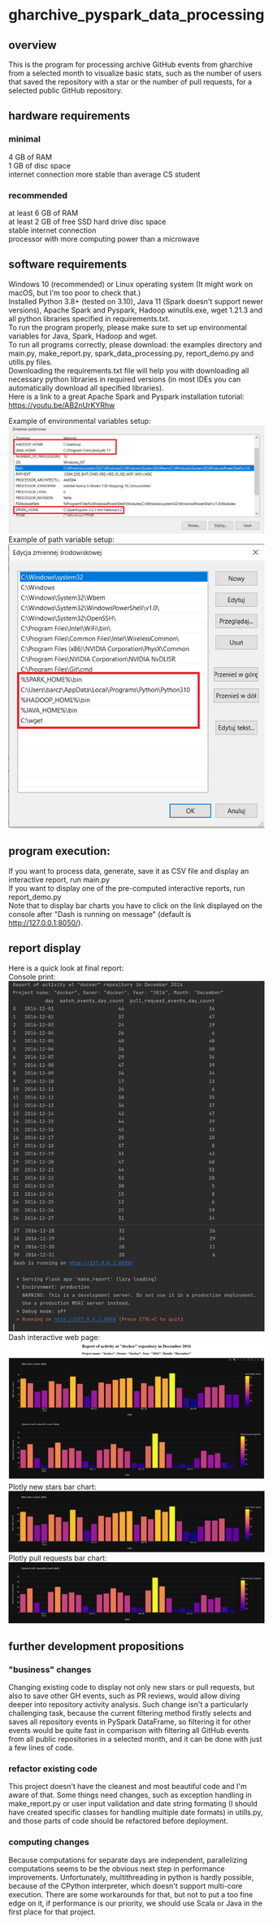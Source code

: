 # gharchive_pyspark_data_processing
## overview
This is the program for processing archive GitHub events from gharchive from a selected month to
visualize basic stats, such as the number of users that saved the repository with a star or the number of pull
requests, for a selected public GitHub repository.
## hardware  requirements
### minimal
4 GB of RAM <br />
1 GB of disc space <br />
internet connection more stable than average CS student<br />

### recommended
at least 6 GB of RAM <br />
at least 2 GB of free SSD hard drive disc space <br />
stable internet connection <br />
processor with more computing power than a microwave

## software requirements
Windows 10 (recommended) or Linux operating system (It might work on macOS, but I'm too poor to check that.) <br />
Installed Python 3.8+ (tested on 3.10), Java 11 (Spark doesn't support newer versions), Apache Spark and Pyspark, Hadoop winutils.exe,
wget 1.21.3 and all python libraries specified in requirements.txt.  <br />
To run the program properly, please make sure to set up environmental variables for Java, Spark, Hadoop and wget.  <br />
To run all programs correctly, please download: the examples directory and main.py, make_report.py, spark_data_processing.py, report_demo.py and utills.py files.  <br />
Downloading the requirements.txt file will help you with downloading all necessary python libraries in required versions 
(in most IDEs you can automatically download all specified libraries).  <br />
Here is a link to a great Apache Spark and Pyspark installation tutorial: https://youtu.be/AB2nUrKYRhw   <br />

Example of environmental variables setup: <br />
<img src="/assets/environmental_variables.PNG" alt="Environmental variables setup" title="Environmental variables setup">
Example of path variable setup: <br />
<img src="/assets/path_environmental_variables.PNG" alt="Path in environmental variables setup" title="Path in environmental variables setup">
<br />

## program execution:
If you want to process data, generate, save it as CSV file and display an interactive report, run main.py <br />
If you want to display one of the pre-computed interactive reports, run report_demo.py <br />
Note that to display bar charts you have to click on the link displayed on the console after "Dash is running on message" (default is http://127.0.0.1:8050/).

## report display
Here is a quick look at final report: <br />
Console print: <br />
<img src="/assets/docker_report_console.PNG" alt="docker/docker repository report console" title="docker/docker repository report console"> <br />
Dash interactive web page: <br /> 
<img src="/assets/docker_report_charts.PNG" alt="docker/docker repository report dash" title="docker/docker repository report dash"> <br />
Plotly new stars bar chart: <br />
<img src="/assets/docker_plotly_stars_bar_chart.png" alt="docker/docker repository plotly new stars bar chart" 
     title="docker/docker repository plotly new stars bar chart"> <br />
Plotly pull requests bar chart: <br />
<img src="/assets/docker_plotly_pull_requests_bar_chart.png" alt="docker/docker repository plotly pull requests bar chart" 
     title="docker/docker repository plotly pull requests bar chart"> <br />
     
## further development propositions

### "business" changes
Changing existing code to display not only new stars or pull requests, but also to save other GH events, such as PR reviews, would allow diving deeper into 
repository activity analysis. Such change isn't a particularly challenging task, because the current filtering method firstly selects and saves all repository events in 
PySpark DataFrame, so filtering it for other events would be quite fast in comparison with filtering all GitHub events from all public repositories in a selected month,
and it can be done with just a few lines of code.

### refactor existing code
This project doesn't have the cleanest and most beautiful code and I'm aware of that. Some things need changes, such as exception handling in make_report.py or
user input validation and date string formating (I should have created specific classes for handling multiple date formats) in utills.py, and those parts of code
should be refactored before deployment.

### computing changes
Because computations for separate days are independent, parallelizing computations seems to be the obvious next step in performance improvements. Unfortunately,
multithreading in python is hardly possible, because of the CPython interpreter, which doesn't support multi-core execution. There are some workarounds for that,
but not to put a too fine edge on it, if performance is our priority, we should use Scala or Java in the first place for that project.
